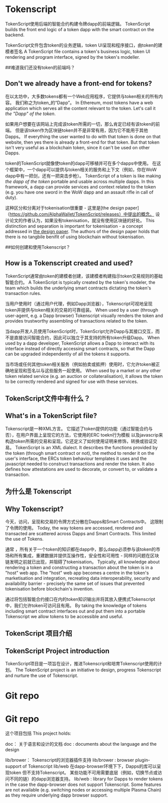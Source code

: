 # Tokenscript
TokenScript使用后端的智能合约构建令牌dapp的前端逻辑。
TokenScript builds the front end logic of a token dapp with the smart contract on the backend. 

TokenScript文件包含token的业务逻辑，token UI呈现和程序接口，由token的建模者签名
A TokenScript file contains a token's business logic, token UI rendering and program interface, signed by the token's modeller.

##难道我们还没有token的前端吗？
## Don't we already have a front-end for tokens?

在以太坊中，大多数tokens都有一个Web应用程序，它提供与token相关的所有内容。 我们称之为token_的“Dapp”。
In Ethereum, most tokens have a web application which serves all the content relevant to the token. Let's call it _the "Dapp" of the token_.

如果用户想要在该网站上完成该token所需的一切，那么肯定已经有该token的前端。 但是该token作为区块链token并不是非常有用，因为它不能用于其他Dapps。
If everything the user wanted to do with that token is done on that website, then yes there is already a front-end for that token. But that token isn't very useful as a blockchain token, since it can't be used on other Dapps.

token的TokenScript就像使token的dapp可移植并可在多个dapps中使用。 在这个框架中，一个dapp可以提供与token相关的服务和上下文（例如，你在WoW dapp中有一把剑，还有一把突击步枪）。
TokenScript of a token is like making _the dapp of the token_ portable and usable across multiple dapps. In this framework, a dapp can provide services and context related to the token (e.g. you have one sword in the WoW dapp and an assault rifle in call of duty).

这种区分和分离对于tokenisation很重要 - 这里是[the design paper]（https://github.com/AlphaWallet/TokenScript/releases）中提出的概念。 设计论文的作者认为，如果没有tokenisation，就没有使用区块链的好处。
This distinction and separation is important for tokenisation - a concept addressed in [the design paper](https://github.com/AlphaWallet/TokenScript/releases). The authors of the design paper holds that there is no tangbile benifit of using blockchain without tokenisation.

##如何创建和使用Tokenscript？
## How is a Tokenscript created and used?
TokenScript通常由token的建模者创建，该建模者构建指示token交易规则的基础智能合约。
A TokenScript is typically created by the token's modeler, the team which builds the underlying smart contracts dictating the token's transaction rules.

当用户使用时（通过用户代理，例如Dapp浏览器），Tokenscript可视地呈现token并提供与token相关的交易的可靠组装。
When used by a user (through user-agent, e.g. a Dapp browser) Tokenscript visually renders the token and provides trustworthy assembling of transactions related to the token.

当dapp开发人员使用TokenScript时，TokenScript允许Dapp与其接口交互，而不是直接访问智能合约，因此可以独立于其支持的所有token升级Dapp。
When used by a dapp developer, TokenScript allows a Dapp to interact with its interface instead of directly accessing smart contracts, so that the Dapp can be upgraded independently of all the tokens it supports.

当市场或任何其他token相关服务（例如拍卖或抵押）使用时，它允许token被正确地呈现和签名以与这些服务一起使用。
When used by a market or any other token related service (e.g. an auction or collateralisation), it allows the token to be correctly rendered and signed for use with these services.

## TokenScript文件中有什么？
## What's in a TokenScript file?

Tokenscript是一种XML方言。 它描述了token提供的功能（通过智能合约与否），在用户界面上呈现它的方法，它使用的ERC toekn行为模板 以及javascrip来构造token所需的交易和呈现。它还定义了如何使用证明来修饰，转换或验证交易。
TokenScript is an XML dialect. It describes the functions provided by the token (through smart contract or not), the method to render it on the user's interface, the ERCs token behaviour templates it uses and the javascript needed to construct transactions and render the token. It also defines how attestations are used to decorate, or convert to, or validate a transaction.

## 为什么是 Tokenscript
## Why Tokenscript?

今天，访问，呈现和交易的令牌方式分散在Dapps和Smart Contracts中。 这限制了令牌的使用。
Today, the way tokens are accessed, rendered and transacted are scattered across Dapps and Smart Contracts. This limited the use of Tokens.

通常 ，所有关于一个token的知识都在dapp中，那么dapp必须参与该token的市场和所有集成，重建数据并提供互操作性，安全性和可用性 - 同样的问题在区块链发明之前就已出现，并阻碍了tokenisation。
Typically, all knowledge about rendering a token and constructing a transaction about the token is in a "host" web app. The "host" web app becomes a centre in the token's marketisation and integration, recreating data interoperability, security and availability barrier - precisely the same set of issues that prevented tokenisation before blockchain's invention.

通过将包括智能合约接口在内的token知识输出并将其放入便携式Tokenscript中，我们允许token可访问且有用。
By taking the knowledge of tokens including smart contract interfaces out and put them into a portable Tokenscript we allow tokens to be accessible and useful.

## TokenScript 项目介绍
## TokenScript Project introduction

TokenScript项目是一项旨在设计，推进Tokenscript和培育Tokenscript使用的计划。
The TokenScript project is an initiative to design, progress Tokenscript and nurture the use of Tokenscript.

# Git repo
# Git repo

这个项目包括
This project holds:

doc：
关于语言和设计的文档
doc
:   documents about the language and the design

lib/brower：
Tokenscript的浏览器插件支持
lib/brower
:   browser plugin-support of Tokenscript
lib/web
在dapp-browser环境下下，Dapps的库可以呈现token
但不支持Tokenscript。 某些功能不可用需要底层（例如，切换节点或访问不同的链）的dapp浏览器支持。
lib/web 
: library for Dapps to render tokens in the case the dapp-browser does not support Tokenscript. Some features are not available (e.g. switching nodes or accessing multiple Plasma Chain) as they require underlying dapp browser support.



